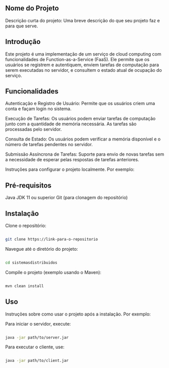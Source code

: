 ## Nome do Projeto
Descrição curta do projeto: Uma breve descrição do que seu projeto faz e para que serve.

##  Introdução
Este projeto é uma implementação de um serviço de cloud computing com funcionalidades de Function-as-a-Service (FaaS). Ele permite que os usuários se registrem e autentiquem, enviem tarefas de computação para serem executadas no servidor, e consultem o estado atual de ocupação do serviço.

## Funcionalidades
Autenticação e Registro de Usuário: 
Permite que os usuários criem uma conta e façam login no sistema.


Execução de Tarefas: 
Os usuários podem enviar tarefas de computação junto com a quantidade de memória necessária. As tarefas são processadas pelo servidor.


Consulta de Estado: 
Os usuários podem verificar a memória disponível e o número de tarefas pendentes no servidor.


Submissão Assíncrona de Tarefas: 
Suporte para envio de novas tarefas sem a necessidade de esperar pelas respostas de tarefas anteriores.


Instruções para configurar o projeto localmente. Por exemplo:

## Pré-requisitos
Java JDK 11 ou superior
Git (para clonagem do repositório)

## Instalação
Clone o repositório:
```bash

git clone https://link-para-o-repositorio
```
Navegue até o diretório do projeto:
```bash

cd sistemasdistribuidos
```
Compile o projeto (exemplo usando o Maven):
```bash

mvn clean install
```
## Uso
Instruções sobre como usar o projeto após a instalação. Por exemplo:

Para iniciar o servidor, execute:

```bash

java -jar path/to/server.jar
```
Para executar o cliente, use:

```bash

java -jar path/to/client.jar
```

